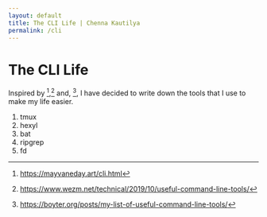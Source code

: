 ```yaml
---
layout: default
title: The CLI Life | Chenna Kautilya
permalink: /cli
---
```


# The CLI Life

Inspired by [^1],[^2] and, [^3], I have decided to write down the tools that I use
to make my life easier.

1. tmux
2. hexyl
3. bat
4. ripgrep
5. fd

[^1]: https://mayvaneday.art/cli.html
[^2]: https://www.wezm.net/technical/2019/10/useful-command-line-tools/
[^3]: https://boyter.org/posts/my-list-of-useful-command-line-tools/
